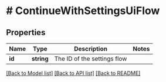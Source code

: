 # # ContinueWithSettingsUiFlow

## Properties

Name | Type | Description | Notes
------------ | ------------- | ------------- | -------------
**id** | **string** | The ID of the settings flow |

[[Back to Model list]](../../README.md#models) [[Back to API list]](../../README.md#endpoints) [[Back to README]](../../README.md)
